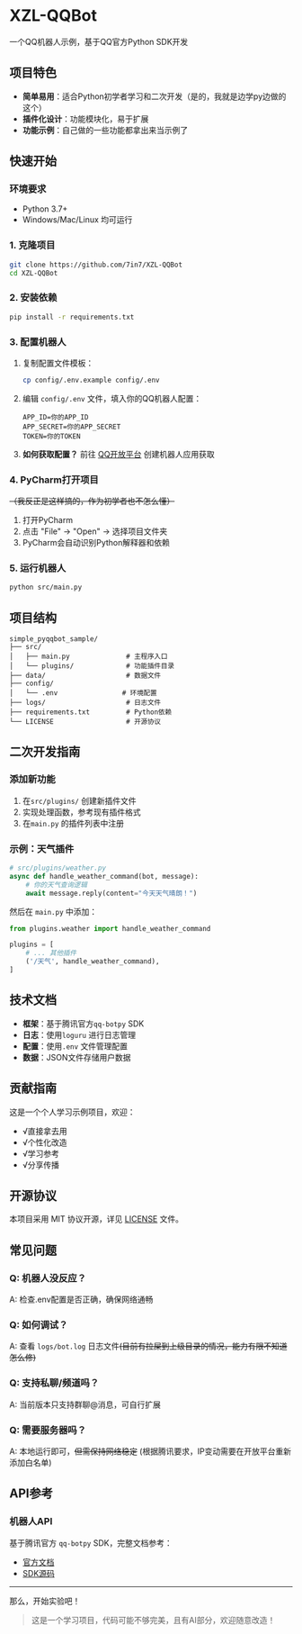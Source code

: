 # XZL-QQBot

一个QQ机器人示例，基于QQ官方Python SDK开发

## 项目特色

- **简单易用**：适合Python初学者学习和二次开发（是的，我就是边学py边做的这个）
- **插件化设计**：功能模块化，易于扩展
- **功能示例**：自己做的一些功能都拿出来当示例了

## 快速开始

### 环境要求

- Python 3.7+
- Windows/Mac/Linux 均可运行

### 1. 克隆项目

```bash
git clone https://github.com/7in7/XZL-QQBot
cd XZL-QQBot
```

### 2. 安装依赖

```bash
pip install -r requirements.txt
```

### 3. 配置机器人

1. 复制配置文件模板：

   ```bash
   cp config/.env.example config/.env
   ```
2. 编辑 `config/.env` 文件，填入你的QQ机器人配置：

   ```
   APP_ID=你的APP_ID
   APP_SECRET=你的APP_SECRET
   TOKEN=你的TOKEN
   ```
3. **如何获取配置？** 前往 [QQ开放平台](https://bot.qq.com/) 创建机器人应用获取

### 4. PyCharm打开项目

~~（我反正是这样搞的，作为初学者也不怎么懂）~~

1. 打开PyCharm
2. 点击 "File" → "Open" → 选择项目文件夹
3. PyCharm会自动识别Python解释器和依赖

### 5. 运行机器人

```bash
python src/main.py
```

## 项目结构

```
simple_pyqqbot_sample/
├── src/
│   ├── main.py              # 主程序入口
│   └── plugins/             # 功能插件目录
├── data/                    # 数据文件
├── config/
│   └── .env                # 环境配置
├── logs/                    # 日志文件
├── requirements.txt         # Python依赖
└── LICENSE                  # 开源协议
```

## 二次开发指南

### 添加新功能

1. 在`src/plugins/` 创建新插件文件
2. 实现处理函数，参考现有插件格式
3. 在`main.py` 的插件列表中注册

### 示例：天气插件

```python
# src/plugins/weather.py
async def handle_weather_command(bot, message):
    # 你的天气查询逻辑
    await message.reply(content="今天天气晴朗！")
```

然后在 `main.py` 中添加：

```python
from plugins.weather import handle_weather_command

plugins = [
    # ... 其他插件
    ('/天气', handle_weather_command),
]
```

## 技术文档

- **框架**：基于腾讯官方`qq-botpy` SDK
- **日志**：使用`loguru` 进行日志管理
- **配置**：使用`.env` 文件管理配置
- **数据**：JSON文件存储用户数据

## 贡献指南

这是一个个人学习示例项目，欢迎：

- √直接拿去用
- √个性化改造
- √学习参考
- √分享传播

## 开源协议

本项目采用 MIT 协议开源，详见 [LICENSE](LICENSE) 文件。

## 常见问题

### Q: 机器人没反应？

A: 检查.env配置是否正确，确保网络通畅

### Q: 如何调试？

A: 查看 `logs/bot.log` 日志文件~~(目前有拉屎到上级目录的情况，能力有限不知道怎么修)~~

### Q: 支持私聊/频道吗？

A: 当前版本只支持群聊@消息，可自行扩展

### Q: 需要服务器吗？

A: 本地运行即可，~~但需保持网络稳定~~ (根据腾讯要求，IP变动需要在开放平台重新添加白名单)

## API参考

### 机器人API

基于腾讯官方 `qq-botpy` SDK，完整文档参考：

- [官方文档](https://bot.qq.com/wiki/)
- [SDK源码](https://github.com/tencent-connect/botpy)

---

那么，开始实验吧！

> 这是一个学习项目，代码可能不够完美，且有AI部分，欢迎随意改造！
